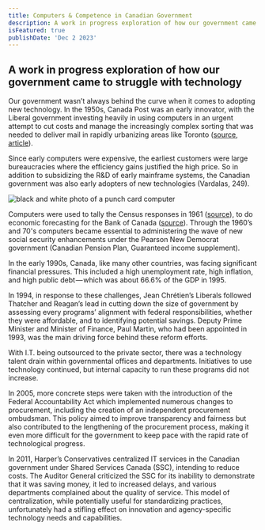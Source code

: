```yaml
---
title: Computers & Competence in Canadian Government
description: A work in progress exploration of how our government came to struggle with technology.
isFeatured: true
publishDate: 'Dec 2 2023'
---
```


## A work in progress exploration of how our government came to struggle with technology

Our government wasn’t always behind the curve when it comes to adopting new technology. In the 1950s, Canada Post was an early innovator, with the Liberal government investing heavily in using computers in an urgent attempt to cut costs and manage the increasingly complex sorting that was needed to deliver mail in rapidly urbanizing areas like Toronto ([source](https://www.google.com/search?q=The+Computer+Revolution+in+Canada%3A+Building+National+Technological+Competence&oq=The+Computer+Revolution+in+Canada%3A+Building+National+Technological+Competence&gs_lcrp=EgZjaHJvbWUyBggAEEUYOTIGCAEQRRhAMgYIAhBFGEAyBggDEEUYQDIGCAQQRRg8MgYIBRBFGDzSAQc3NTZqMGoxqAIAsAIA&sourceid=chrome&ie=UTF-8), [article](https://publications.gc.ca/collections/collection_2018/mstc-cstm/NM33-1-17-eng.pdf)).

Since early computers were expensive, the earliest customers were large bureaucracies where the efficiency gains justified the high price. So in addition to subsidizing the R&D of early mainframe systems, the Canadian government was also early adopters of new technologies (Vardalas, 249).

![black and white photo of a punch card computer](/punch-card-computer.png)

Computers were used to tally the Census responses in 1961 ([source](https://www12.statcan.gc.ca/census-recensement/2011/ref/about-apropos/history-histoire-eng.cfm)), to do economic forecasting for the Bank of Canada ([source](https://www.bankofcanada.ca/2010/07/fact-sheet-bank-of-canada-celebrates-75-years/)). Through the 1960’s and 70's computers became essential to administering the wave of new social security enhancements under the Pearson New Democrat government (Canadian Pension Plan, Guaranteed income supplement).

In the early 1990s, Canada, like many other countries, was facing significant financial pressures. This included a high unemployment rate, high inflation, and high public debt — which was about 66.6% of the GDP in 1995.

In 1994, in response to these challenges, Jean Chrétien’s Liberals followed Thatcher and Reagan’s lead in cutting down the size of government by assessing every programs’ alignment with federal responsibilities, whether they were affordable, and to identifying potential savings. Deputy Prime Minister and Minister of Finance, Paul Martin, who had been appointed in 1993, was the main driving force behind these reform efforts.

With I.T. being outsourced to the private sector, there was a technology talent drain within governmental offices and departments. Initiatives to use technology continued, but internal capacity to run these programs did not increase.

In 2005, more concrete steps were taken with the introduction of the Federal Accountability Act which implemented numerous changes to procurement, including the creation of an independent procurement ombudsman. This policy aimed to improve transparency and fairness but also contributed to the lengthening of the procurement process, making it even more difficult for the government to keep pace with the rapid rate of technological progress.

In 2011, Harper’s Conservatives centralized IT services in the Canadian government under Shared Services Canada (SSC), intending to reduce costs. The Auditor General criticized the SSC for its inability to demonstrate that it was saving money, it led to increased delays, and various departments complained about the quality of service. This model of centralization, while potentially useful for standardizing practices, unfortunately had a stifling effect on innovation and agency-specific technology needs and capabilities.
